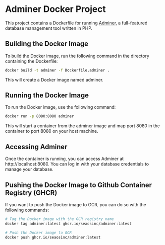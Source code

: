 # Adminer Docker Project

This project contains a Dockerfile for running [Adminer](https://www.adminer.org/), a full-featured database management tool written in PHP.

## Building the Docker Image

To build the Docker image, run the following command in the directory containing the Dockerfile:

```bash
docker build -t adminer -f Dockerfile.adminer .
```

This will create a Docker image named adminer.

## Running the Docker Image
To run the Docker image, use the following command:

```bash
docker run -p 8080:8080 adminer
```

This will start a container from the adminer image and map port 8080 in the container to port 8080 on your host machine.

## Accessing Adminer
Once the container is running, you can access Adminer at http://localhost:8080. You can log in with your database credentials to manage your database.

## Pushing the Docker Image to Github Container Registry (GHCR)
If you want to push the Docker image to GCR, you can do so with the following commands:

```bash
# Tag the Docker image with the GCR registry name
docker tag adminer:latest ghcr.io/seaosinc/adminer:latest

# Push the Docker image to GCR
docker push ghcr.io/seaosinc/adminer:latest
```